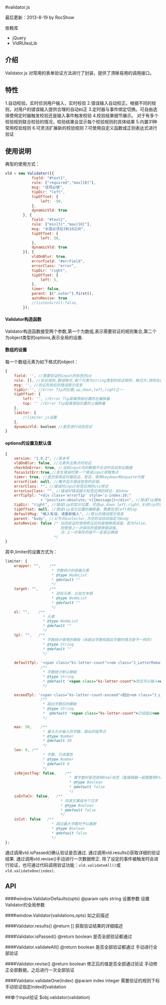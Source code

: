 #validator.js

最后更新：2013-8-19 by RocShow

依赖库

  - jQuery
  - VldRUlesLib

## 介绍
Validator.js 对常用的表单验证方法进行了封装，提供了清晰易用的调用接口。

## 特性
 1.自动校验。实时侦测用户输入，实时校验
 2.错误输入自动校正。根据不同的规则，对用户的错误输入提供合理的自动纠正
 3.定时器与事件绑定切换。可自由选择使用定时器触发校验还是输入事件触发校验
 4.校验结果细节展示。 对于有多个校验规则联合校验的情况，校验结果会显示每个校验规则的具体结果
 5.内置31种常用校验规则
 6.可灵活扩展新的校验规则
 7.可使用自定义函数或正则表达式进行验证

## 使用说明

典型的使用方式：
```js
vld = new Validator([{
            field: "#text1",
            rule: ["required","max[10]"],
            msg: "该项必填",
            tipDir: "left",
            tipOffset: {
                left: -50,
            },
            dynamicVld: true
        }, {
            field: "#text2",
            rule: ["min[3]","max[10]"],
            msg: "长度必须在3到10之间",
            tipOffset: {
                left: 50,
            },
            dynamicVld: true
        }], {
            vldOnBlur: true,
            errorField: "#errField",
            errorClass: "error",
            tipDir: "right",
            tipOffset: {
                left: 5,
            },
            timer: false,
            parent: $(".outer").first(),
            autoRevise: true
            //listenScroll:false,
        });
```
#### Validator构造函数
Validator构造函数接受两个参数,第一个为数组,表示需要验证的规则集合,第二个为object类型的options,表示全局的设置.

#### 数组的设置
每一个数组元素为如下格式的object：
```js
{
	field: '', //需要验证的input的标签的id
	rule: [], //验证规则,数组格式,每个元素为string类型的验证规则，格式为:规则名[参数]
	msg: '', //验证失败后的错误提示信息
	tipDir:'', //Error Tip的位置,up,down,left,right之一
	tipOffset: {
		left: '', //Error Tip距离原始位置的左偏移量
		top: '' //Error Tip距离原始位置的上偏移量
	},
	limiter: {
		//limiter.js设置
	},
	dynamicVld: boolean //是否进行动态验证
}
```

#### options的设置及默认值
```js
{
	version: "1.0.2", //版本号
	vldOnBlur: false, //元素失去焦点时验证
	checkOnError: true, //当前input内的数据不合法时自动验证数据
	focus1stErr:true,//发生错误时第一个错误input获取焦点
	timer: true, //是否使用定时器验证，若否，使用keydown和onpaste代替
	errorFiled: null, //集中显示错误信息的区域。
	errorClass: "", //错误时input标签应用的css样式
	errorLocClass: "", //错误时错误提示标签应用的样式，如show
	errTipTpl: "<div class='errorTip' style='z-index:10;"
				+ "position:absolute;'>{{message}}</div>", //错误Tip模板,absolute定位
	tipDir: "right", //错误tip的显示位置，可选up,down left,right,关闭tip的话设置为false
	tipOffset: null, //错误tip显示位置的偏移量，需要包含left和top
	defaultMsg: "输入有误，请重新输入", //默认的错误提示信息
	parent: "body", //父节点$selector,为空的话自动指定为body
	autoRevise: false /* 动态验证时使用修正后的值替换错误值，若为false，
						 则使用上一次保存的值替换错误值。
						 注:上一次保存的值不一定是正确值
					  */
}
```
其中,limiter的设置方式为：
```js
limiter: {
    wrapper: "",    /**
                     * 字数统计的容器元素
                     * @type NodeList
                     * @default ""
                     */
    target: "",     /**
                     * 目标元素，比如文本框
                     * @type NodeList
                     * @default ""
                     */
	el: "",    /**
                 * 元素
                 * @type NodeList
                 * @default ""
                 */
	tpl: "",   /**
                 * 字数统计使用的模板（未超出字数和超出字数的情况是不一样的）
                 * @type String
                 * @default ""
                 */
	
	defaultTpl: '<span class="ks-letter-count"><em class="J_LetterRemain">{remain}</em>字节</span>',
            	/**
                 * 字数统计默认模板
                 * @type String
                 * @default "<span class="ks-letter-count">您还可以输入<em class="J_LetterRemain">{remain}</em>个字</span>"
                 */

	exceedTpl: '<span class="ks-letter-count-exceed">超出<em class="J_LetterRemain exceed-letter">{remain}</em>字节</span>',
            	/**
                 * 超出字数后的模板
                 * @type String
                 *  @default "<span class="ks-letter-count">已经超出<em class="J_LetterRemain exceed-letter">{remain}</em>个字</span>"
                 */

	max: 50,    /**
                 * 最大允许输入的字数，超出的临界点
                 * @type Number
                 * @default 50
                 */
    len: 0, /**
                 * 字数，只读属性
                 * @type Number
                 * @default 0
                 */
	isRejectTag: false,    /**
                             * 算字数时是否排除html标签（富编辑器一般需要把html标签所占的字数去掉）
                             * @type Boolean
                             * @default false
                             */
	isEnToCn: false,   /**
                         * 将英文算成半个汉字
                         * @type Boolean
                         * @default false
                         */
	isCut: false   /**
                     * 超过最大字数时予以截断
                     * @type Boolean
                     * @default false
                     */
};
```
 通过调用vld.isPassed()确认验证是否通过.
 通过调用vld.results()获取详细的验证结果.
 通过调用vld.revise()手动进行一次数据修正.
 除了设定的事件被触发时会进行验证，也可通过代码调用验证功能：`vld.validateAll()`或`vld.validateOne(index)`.

## API

####window.ValidatorDefaults(opts)
@param opts string 设置参数
设置Validator的全局参数

####window.Validator(validations,opts)
如之前描述

####Validator.results()
@return [] 获取验证结果的详细描述

####Validator.isPassed()
@return boolean 是否全部验证都通过

####Validator.validateAll()
@return boolean 是否全部验证都通过
手动进行全部验证

####Validator.revise()
@return boolean 修正后的值是否全部通过验证
手动修正全部数据，之后进行一次全部验证

####Validator.validateOne(index)
@param index integer 需要验证的规则下标
手动验证指定index的validation

##单个input验证
$obj.validator(validation)
